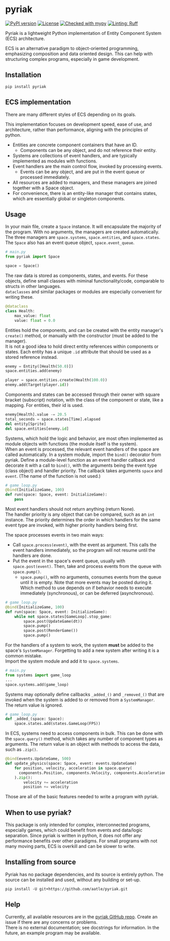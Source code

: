 # pyriak

[![PyPI version](https://img.shields.io/pypi/v/pyriak?color=blue)](https://pypi.org/project/pyriak)
[![License](https://img.shields.io/pypi/l/pyriak.svg)](https://pypi.org/project/pyriak)
[![Checked with mypy](https://www.mypy-lang.org/static/mypy_badge.svg)](https://github.com/python/mypy)
[![Linting: Ruff](https://img.shields.io/endpoint?url=https://raw.githubusercontent.com/charliermarsh/ruff/main/assets/badge/v2.json)](https://github.com/astral-sh/ruff)

Pyriak is a lightweight Python implementation of Entity Component System (ECS) architecture.

ECS is an alternative paradigm to object-oriented programming,
emphasizing composition and data oriented design.
This can help with structuring complex programs, especially in game development.


## Installation
```
pip install pyriak
```


## ECS implementation
There are many different styles of ECS depending on its goals.

This implementation focuses on development speed, ease of use, and architecture,
rather than performance, aligning with the principles of python.

- Entities are concrete component containers that have an ID.
  - Components can be any object, and do not reference their entity.
- Systems are collections of event handlers, and are typically
  implemented as modules with functions.
- Event handlers are the main control flow, invoked by processing events.
  - Events can be any object, and are put in the event queue
    or processed immediately.
- All resources are added to managers, and these managers are joined
  together with a Space object.
- For convenience, there is an entity-like manager that contains states,
  which are essentially global or singleton components.


## Usage
In your main file, create a `Space` instance. It will encapsulate the majority of the program. With no arguments, the managers are created automatically.\
The three managers are `space.systems`, `space.entities`, and `space.states`. The `Space` also has an event queue object, `space.event_queue`.
```python
# main.py
from pyriak import Space

space = Space()
```

The raw data is stored as components, states, and events. For these objects, define small classes with miminal functionality/code, comparable to structs in other languages.\
`dataclasses` and similar packages or modules are especially convenient for writing these.
```python
@dataclass
class Health:
    max_value: float
    value: float = 0.0
```
Entities hold the components, and can be created with the entity manager's `create()` method, or manually with the constructor (must be added to the manager).\
It is not a good idea to hold direct entity references within components or states. Each entity has a unique `.id` attribute that should be used as a stored reference instead.
```python
enemy = Entity([Health(50.0)])
space.entities.add(enemy)

player = space.entities.create(Health(100.0))
enemy.add(Target(player.id))
```

Components and states can be accessed through their owner with square bracket (subscript) notation, with the class of the component or state, like a mapping.
For entities, their id is used.
```python
enemy[Health].value -= 20.5
total_seconds = space.states[Time].elapsed
del entity[Sprite]
del space.entities[enemy.id]
```

Systems, which hold the logic and behavior, are most often implemented as module objects with functions (the module itself is the system).\
When an event is processed, the relevant event handlers of the space are called automatically. In a system module, import the `bind()` decorator from pyriak. Define a module-level function as an event handler callback and decorate it with a call to `bind()`, with the arguments being the event type (class object) and handler priority.
The callback takes arguments `space` and `event`. (The name of the function is not used.)
```python
# game_loop.py
@bind(InitializeGame, 100)
def run(space: Space, event: InitializeGame):
    pass
```
Most event handlers should not return anything (return None).\
The handler priority is any object that can be compared, such as an `int` instance. The priority determines the order in which handlers for the same event type are invoked, with higher priority handlers being first.

The space processes events in two main ways:
- Call `space.process(event)`, with the event as argument. This calls the event handlers immediately, so the program will not resume until the handlers are done.
- Put the event in the space's event queue, usually with `space.post(event)`. Then, take and process events from the queue with `space.pump()`.
  - `space.pump()`, with no arguments, consumes events from the queue until it is empty. Note that more events may be posted during it.
Which method to use depends on if behavior needs to execute immediately (synchronous), or can be deferred (asynchronous).
```python
# game_loop.py
@bind(InitializeGame, 100)
def run(space: Space, event: InitializeGame):
    while not space.states[GameLoop].stop_game:
        space.post(UpdateGame(dt))
        space.pump()
        space.post(RenderGame())
        space.pump()
```

For the handlers of a system to work, the system **must** be added to the space's `SystemManager`.
Forgetting to add a new system after writing it is a common mistake.\
Import the system module and add it to `space.systems`.
```python
# main.py
from systems import game_loop
...
space.systems.add(game_loop)
```

Systems may optionally define callbacks `_added_()` and `_removed_()` that are invoked when the system is added to or removed from a `SystemManager`.\
The return value is ignored.
```python
# game_loop.py
def _added_(space: Space):
    space.states.add(states.GameLoop(FPS))
```

In ECS, systems need to access components in bulk. This can be done with the `space.query()` method, which takes any number of component types as arguments.
The return value is an object with methods to access the data, such as `.zip()`.
```python
@bind(events.UpdateGame, 500)
def update_physics(space: Space, event: events.UpdateGame)
    for position, velocity, acceleration in space.query(
      components.Position, components.Velocity, components.Acceleration
    ).zip():
        velocity += acceleration
        position += velocity
```

Those are all of the basic features needed to write a program with pyriak.


## When to use pyriak?
This package is only intended for complex, interconnected programs, especially games, which could benefit from events and data/logic separation.
Since pyriak is written in python, it does not offer any performance benefits over other paradigms.
For small programs with not many moving parts, ECS is overkill and can be slower to write.


## Installing from source
Pyriak has no package dependencies, and its source is entirely python.
The source can be installed and used, without any building or set-up.
```
pip install -U git+https://github.com/aatle/pyriak.git
```


## Help
Currently, all available resources are in the [pyriak GitHub repo](https://github.com/aatle/pyriak).
Create an issue if there are any concerns or problems.\
There is no external documentation; see docstrings for information.
In the future, an example program may be available.
